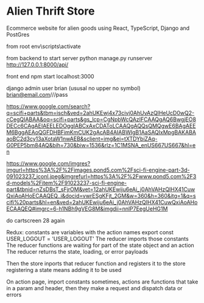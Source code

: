 # Alien Thrift Store
Ecommerce website for alien goods using React, TypeScript, Django and PostGres

from root
env\scripts\activate

from backend to start server
python manage.py runserver
http://127.0.0.1:8000/api/

front end
npm start
localhost:3000

django admin user brian (ususal no upper no symbol) brian@email.com///pass

https://www.google.com/search?q=scifi+parts&tbm=isch&ved=2ahUKEwj4x73civj0AhUvAzQIHeUcD0wQ2-cCegQIABAA&oq=scifi+parts&gs_lcp=CgNpbWcQAzIFCAAQgAQ6BwgjEO8DECc6CAgAEIAEELEDOggIABCxAxCDAToLCAAQgAQQsQMQgwE6BAgAEEM6BggAEAoQGFDHBFimKmCUK2gAcAB4AIABWIgB1AaSAQIxMpgBAKABAaoBC2d3cy13aXotaW1nwAEB&sclient=img&ei=tXTDYbiZAq-G0PEP5bm84AQ&bih=730&biw=1536&rlz=1C1MSNA_enUS667US667&hl=en

https://www.google.com/imgres?imgurl=https%3A%2F%2Fimages.pond5.com%2Fsci-fi-engine-part-3d-091023237_iconl.jpeg&imgrefurl=https%3A%2F%2Fwww.pond5.com%2F3d-models%2Fitem%2F91023237-sci-fi-engine-part&tbnid=nZsDBsT_sFjrOM&vet=12ahUKEwiju6eAi_j0AhVAHzQIHX41CuwQxiAoAHoECAAQEQ..i&docid=vwrESgKFjt_2GM&w=360&h=360&itg=1&q=scifi%20parts&hl=en&ved=2ahUKEwiju6eAi_j0AhVAHzQIHX41CuwQxiAoAHoECAAQEQ#imgrc=6-h1NBh9gVEG8M&imgdii=nnlP7EegUeHG1M

do cartscreen 28 again

Redux:
constants are variables with the action names
  export const USER_LOGOUT = 'USER_LOGOUT'
The reducer imports those constants
The reducer functions are waiting for part of the state object and an action
The reducer returns the state, loading, or error payloads

Then the store inports that reducer function and registers it to the store
  registering a state means adding it to be used

On action page, import constants
  sometimes, actions are functions that take in a param and header, then
  they make a request and dispatch data or errors